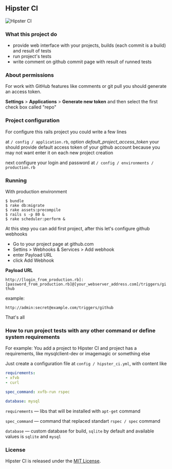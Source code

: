 ## Hipster CI
![Hipster CI](https://www.evernote.com/shard/s233/sh/a408c476-00d8-49bc-93a9-a02c4940586a/1af097048d96ee925b09e2df8abd3403/res/a51afa2c-905d-441c-84ac-07420ca67733/skitch.png)
### What this project do

  - provide web interface with your projects, builds (each commit is a build) and result of tests
  - run project's tests
  - write comment on github commit page with result of runned tests

### About permissions

  For work with GitHub features like comments or git pull you should generate an access token.
  
  **Settings** > **Applications** > **Generate new token**
  and then select the first check box called "repo"
  
### Project configuration

  For configure this rails project you could write a few lines
  
  at `/ config / application.rb`, option *default_project_access_token* your should provide
  default access token of your github account because you may not want enter it on each new project creation
  
  next configure your login and password at `/ config / environments / production.rb`
  
### Running

  With production environment
  
  ```
$ bundle
$ rake db:migrate
$ rake assets:precompile
$ rails s -p 80 &
$ rake scheduler:perform &
  ```
  
  At this step you can add first project, after this let's configure github webhooks

  - Go to your project page at github.com
  - Settins > Webhooks & Services > Add webhook
  - enter Payload URL
  - click Add Webhook
  
  **Payload URL**

  `http://[login_from_production.rb]:[password_from_production.rb]@[your_webserver_address.com]/triggers/github`
  
  example:
  
  `http://admin:secret@example.com/triggers/github`
  
  That's all
  
### How to run project tests with any other command or define system requirements

  For example: You add a project to Hipster CI and project has a requirements, like mysqlclient-dev or imagemagic or something else
  
  Just create a configuration file at `config / hipster_ci.yml`, with content like 
  
  ```yaml
requirements:
  - xfvb
  - curl

spec_command: xvfb-run rspec

database: mysql
  ```
  
`requirements` — libs that will be installed with `apt-get` command

`spec_command` — command that replaced standart `rspec / spec` command

 `database` — custom database for build, `sqlite` by default and available values is `sqlite` and `mysql`

### License

Hipster CI is released under the [MIT License](http://www.opensource.org/licenses/MIT).
